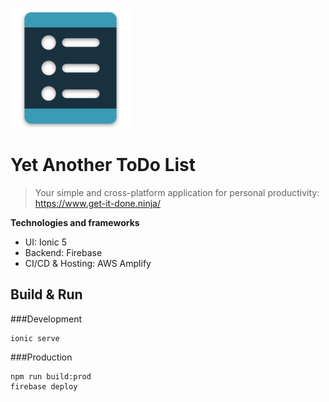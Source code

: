 ![](src/assets/icons/android-chrome-192x192.png)
# Yet Another ToDo List
> Your simple and cross-platform application for personal productivity: https://www.get-it-done.ninja/

**Technologies and frameworks**
- UI: Ionic 5
- Backend: Firebase
- CI/CD & Hosting: AWS Amplify

## Build & Run
###Development
```
ionic serve
```
###Production
```
npm run build:prod
firebase deploy
```
